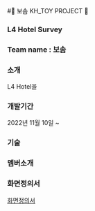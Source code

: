 #🏨 보솜 KH_TOY PROJECT 🏨

### L4 Hotel Survey

### Team name : 보솜

### 소개

L4 Hotel을

### 개발기간

2022년 11월 10일 ~

### 기술

### 멤버소개

### 화면정의서

[화면정의서](./docs/refers/bosom_Wireframe.pdf)
